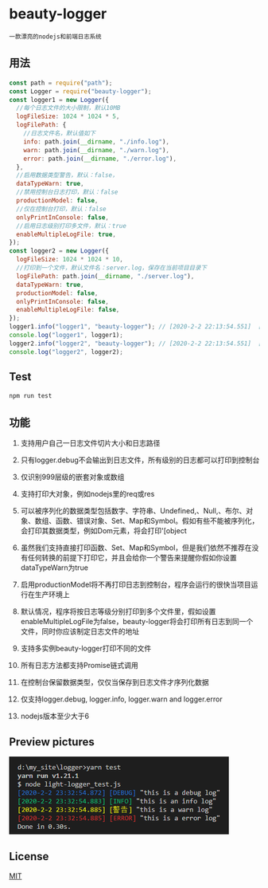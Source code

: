 # beauty-logger

```一款漂亮的nodejs和前端日志系统```

## 用法

```js
const path = require("path");
const Logger = require("beauty-logger");
const logger1 = new Logger({
  //每个日志文件的大小限制，默认10MB
  logFileSize: 1024 * 1024 * 5,
  logFilePath: {
    //日志文件名，默认值如下
    info: path.join(__dirname, "./info.log"),
    warn: path.join(__dirname, "./warn.log"),
    error: path.join(__dirname, "./error.log"),
  },
  //启用数据类型警告，默认：false，
  dataTypeWarn: true, 
  //禁用控制台日志打印，默认：false
  productionModel: false, 
  //仅在控制台打印，默认：false
  onlyPrintInConsole: false, 
  //启用日志级别打印多文件，默认：true
  enableMultipleLogFile: true, 
});
const logger2 = new Logger({
  logFileSize: 1024 * 1024 * 10,
  //打印到一个文件，默认文件名：server.log，保存在当前项目目录下
  logFilePath: path.join(__dirname, "./server.log"),
  dataTypeWarn: true,
  productionModel: false,
  onlyPrintInConsole: false,
  enableMultipleLogFile: false,
});
logger1.info("logger1", "beauty-logger"); // [2020-2-2 22:13:54.551]  [INFO]  logger [ext] beauty-logger
console.log("logger1", logger1);
logger2.info("logger2", "beauty-logger"); // [2020-2-2 22:13:54.551]  [INFO]  logger [ext] beauty-logger
console.log("logger2", logger2);
```

## Test

```shell
npm run test
```

## 功能
1. 支持用户自己一日志文件切片大小和日志路径

2. 只有logger.debug不会输出到日志文件，所有级别的日志都可以打印到控制台

3. 仅识别999层级的嵌套对象或数组

4. 支持打印大对象，例如nodejs里的req或res

5. 可以被序列化的数据类型包括数字、字符串、Undefined,、Null,、布尔、对象、数组、函数、错误对象、Set、Map和Symbol。假如有些不能被序列化，会打印其数据类型，例如Dom元素，将会打印'[object 

6. 虽然我们支持直接打印函数、Set、Map和Symbol，但是我们依然不推荐在没有任何转换的前提下打印它，并且会给你一个警告来提醒你假如你设置dataTypeWarn为true


7. 启用productionModel将不再打印日志到控制台，程序会运行的很快当项目运行在生产环境上

8. 默认情况，程序将按日志等级分别打印到多个文件里，假如设置enableMultipleLogFile为false，beauty-logger将会打印所有日志到同一个文件，同时你应该制定日志文件的地址

9. 支持多实例beauty-logger打印不同的文件

10. 所有日志方法都支持Promise链式调用

11. 在控制台保留数据类型，仅仅当保存到日志文件才序列化数据

12. 仅支持logger.debug, logger.info, logger.warn and logger.error

13. nodejs版本至少大于6

## Preview pictures

[![log_example_1](https://github.com/zhoushoujian/beauty-logger/blob/master/docs/log_example_1.png)](https://github.com/zhoushoujian/beauty-logger/blob/master/docs/log_example_1.png)

## License

[MIT](https://github.com/zhoushoujian/beauty-logger/blob/master/LICENSE)
